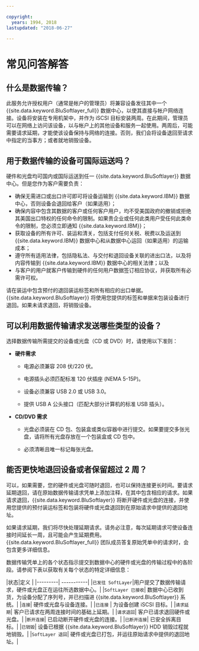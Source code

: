 ```yaml
---

copyright:
  years: 1994, 2018
lastupdated: "2018-06-27"

---
```



# 常见问答解答

## 什么是数据传输？

此服务允许授权用户（通常是帐户的管理员）将兼容设备发往其中一个 {{site.data.keyword.BluSoftlayer_full}} 数据中心，以使其直接与帐户网络连接。设备将安装在专用机架中，并作为 iSCSI 目标安装两周。在此期间，管理员可以在网络上访问该设备，以与帐户上的其他设备和服务一起使用。两周后，可能需要请求延期，才能使该设备保持与网络的连接。否则，我们会将设备退回至请求中指定的当事方；或者就地销毁设备。

## 用于数据传输的设备可国际运送吗？

硬件和光盘均可国内或国际运送到任一 {{site.data.keyword.BluSoftlayer}} 数据中心。但是您作为客户需要负责：

- 确保无需进口或出口许可即可将设备运输到 {{site.data.keyword.IBM}} 数据中心，否则设备会退回给客户（如果适用）；
- 确保内容中包含其数据的客户或任何客户用户，均不受美国政府的撤销或拒绝其美国出口特权的任何命令的限制。如果贵企业或任何此类用户受任何此类命令的限制，您必须立即通知 {{site.data.keyword.IBM}}；
- 获取设备的所有许可、装运和清关，包括支付任何关税、税费以及运送到 {{site.data.keyword.IBM}} 数据中心和从数据中心运回（如果适用）的运输成本；
- 遵守所有适用法律，包括隐私法、与交付和退回设备关联的进出口法，以及将内容传输到 {{site.data.keyword.IBM}} 数据中心的相关法律；以及
- 与客户的用户就客户传输到硬件的任何用户数据签订相应协议，并获取所有必需许可权。

请在装运中包含预付的退回装运标签和所有相应的出口单据。{{site.data.keyword.BluSoftlayer}} 将使用您提供的标签和单据来包装设备进行退回。如果未请求退回，将销毁设备。


## 可以利用数据传输请求发送哪些类型的设备？
选择数据传输所需提交的设备或光盘（CD 或 DVD）时，请使用以下准则：

- **硬件需求**

   - 电源必须兼容 208 伏/220 伏。

   - 电源插头必须匹配标准 120 伏插座 (NEMA 5-15P)。

   - 设备必须兼容 USB 2.0 或 USB 3.0。

   - 提供 USB A 公头接口（匹配大部分计算机的标准 USB 插头）。

- **CD/DVD 需求**

   - 光盘必须装在 CD 包、包装盒或类似容器中进行提交。如果要提交多张光盘，请将所有光盘存放在一个包装盒或 CD 包中。

   - 必须清晰且唯一标记每张光盘。

## 能否更快地退回设备或者保留超过 2 周？

可以，如果需要，您的硬件或光盘可随时退回，也可以保持连接更长时间。要请求延期退回，请在原始数据传输请求凭单上添加注释，在其中包含相应的请求。如果请求退回，{{site.data.keyword.BluSoftlayer}} 将断开硬件或光盘的连接，并使用您提供的预付装运标签和包装将硬件或光盘退回到在原始请求中提供的退回地址。

如果请求延期，我们将尽快处理延期请求。请务必注意，每次延期请求可使设备连接时间延长一周，且可能会产生延期费用。{{site.data.keyword.BluSoftlayer_full}} 团队成员答复原始凭单中的请求时，会包含更多详细信息。

数据传输凭单上的各个状态指示提交到数据中心的硬件或光盘的传输过程中的各阶段。请参阅下表以获取有关每个状态的特定详细信息：

|状态|定义
|
|---------| -----------|
|`已发往 SoftLayer`|用户提交了数据传输请求，硬件或光盘正在运往所选数据中心。|
|`SoftLayer 已接收`|	数据中心已收到货，为设备分配了序列号，并已扫描进 {{site.data.keyword.BluSoftlayer}} 系统。|
|`连接`|	硬件或光盘与设备连接。|
|`已连接` |	为设备创建 iSCSI 目标。|
|`请求延期`| 客户已请求在两周连接时间的基础上延期。|
|`请求退回`| 客户已请求退回硬件或光盘。|
|`断开连接`|	已启动断开硬件或光盘的连接。|
|`已断开连接`|	已安全拆离目标。|
|`已销毁`| 设备已根据 {{site.data.keyword.BluSoftlayer}} HDD 销毁过程就地销毁。|
|`SoftLayer 退回`|	硬件或光盘已打包，并运往原始请求中提供的退回地址。|
